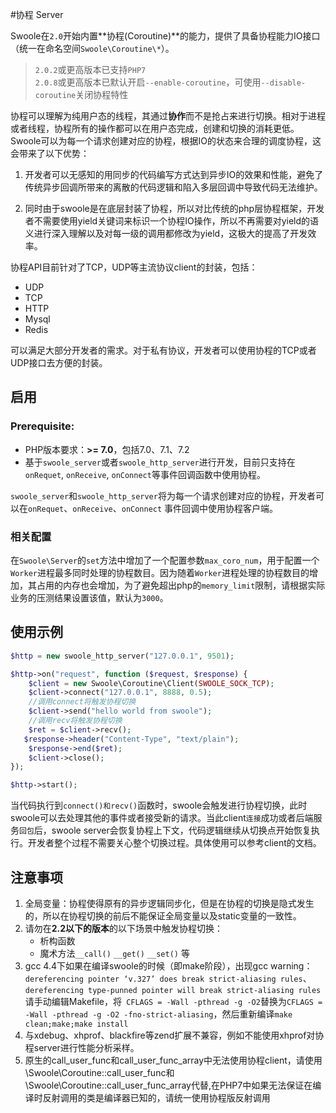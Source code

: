 #协程 Server

Swoole在`2.0`开始内置**协程(Coroutine)**的能力，提供了具备协程能力IO接口（统一在命名空间`Swoole\Coroutine\*`）。

> `2.0.2`或更高版本已支持`PHP7`  
> `2.0.8`或更高版本已默认开启`--enable-coroutine`，可使用`--disable-coroutine`关闭协程特性  

协程可以理解为纯用户态的线程，其通过**协作**而不是抢占来进行切换。相对于进程或者线程，协程所有的操作都可以在用户态完成，创建和切换的消耗更低。Swoole可以为每一个请求创建对应的协程，根据IO的状态来合理的调度协程，这会带来了以下优势：

1. 开发者可以无感知的用同步的代码编写方式达到异步IO的效果和性能，避免了传统异步回调所带来的离散的代码逻辑和陷入多层回调中导致代码无法维护。

2. 同时由于swoole是在底层封装了协程，所以对比传统的php层协程框架，开发者不需要使用yield关键词来标识一个协程IO操作，所以不再需要对yield的语义进行深入理解以及对每一级的调用都修改为yield，这极大的提高了开发效率。

协程API目前针对了TCP，UDP等主流协议client的封装，包括：

- UDP
- TCP
- HTTP
- Mysql
- Redis

可以满足大部分开发者的需求。对于私有协议，开发者可以使用协程的TCP或者UDP接口去方便的封装。

## 启用 
### Prerequisite:

* PHP版本要求：**>= 7.0**，包括7.0、7.1、7.2
* 基于`swoole_server`或者`swoole_http_server`进行开发，目前只支持在`onRequet`, `onReceive`, `onConnect`等事件回调函数中使用协程。

`swoole_server`和`swoole_http_server`将为每一个请求创建对应的协程，开发者可以在`onRequet`、`onReceive`、`onConnect` 事件回调中使用协程客户端。

### 相关配置
在`Swoole\Server`的`set`方法中增加了一个配置参数`max_coro_num`，用于配置一个`Worker`进程最多同时处理的协程数目。因为随着`Worker`进程处理的协程数目的增加，其占用的内存也会增加，为了避免超出php的`memory_limit`限制，请根据实际业务的压测结果设置该值，默认为`3000`。

## 使用示例

```php
$http = new swoole_http_server("127.0.0.1", 9501);

$http->on("request", function ($request, $response) {
	$client = new Swoole\Coroutine\Client(SWOOLE_SOCK_TCP);
	$client->connect("127.0.0.1", 8888, 0.5);
	//调用connect将触发协程切换
	$client->send("hello world from swoole");
	//调用recv将触发协程切换
	$ret = $client->recv();
   $response->header("Content-Type", "text/plain");
    $response->end($ret);
	$client->close();
});

$http->start();
```

当代码执行到`connect()和recv()`函数时，swoole会触发进行协程切换，此时swoole可以去处理其他的事件或者接受新的请求。当此client`连接`成功或者后端服务`回包`后，swoole server会恢复协程上下文，代码逻辑继续从切换点开始恢复执行。开发者整个过程不需要关心整个切换过程。具体使用可以参考client的文档。

## 注意事项

1. 全局变量：协程使得原有的异步逻辑同步化，但是在协程的切换是隐式发生的，所以在协程切换的前后不能保证全局变量以及static变量的一致性。
2. 请勿在**2.2以下的版本**的以下场景中触发协程切换：
    * 析构函数
    * 魔术方法`__call()` `__get()` `__set()` 等
3. gcc 4.4下如果在编译swoole的时候（即make阶段），出现gcc warning：
`dereferencing pointer ‘v.327’ does break strict-aliasing rules`、
`dereferencing type-punned pointer will break strict-aliasing rules`
请手动编辑Makefile，将` CFLAGS = -Wall -pthread -g -O2`替换为`CFLAGS = -Wall -pthread -g -O2 -fno-strict-aliasing`，然后重新编译`make clean;make;make install`
4. 与xdebug、xhprof、blackfire等zend扩展不兼容，例如不能使用xhprof对协程server进行性能分析采样。
5. 原生的call_user_func和call_user_func_array中无法使用协程client，请使用\Swoole\Coroutine::call_user_func和\Swoole\Coroutine::call_user_func_array代替,在PHP7中如果无法保证在编译时反射调用的类是编译器已知的，请统一使用协程版反射调用
